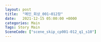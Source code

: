 ```yaml
---
layout: post
title:  "메인_회상_001~012장"
date:   2021-12-15 05:00:00 +0000
categories: Main
Tags: Story Main
SceneCode: ["scene_skip_cp001-012_q1_s10"]
---
```

